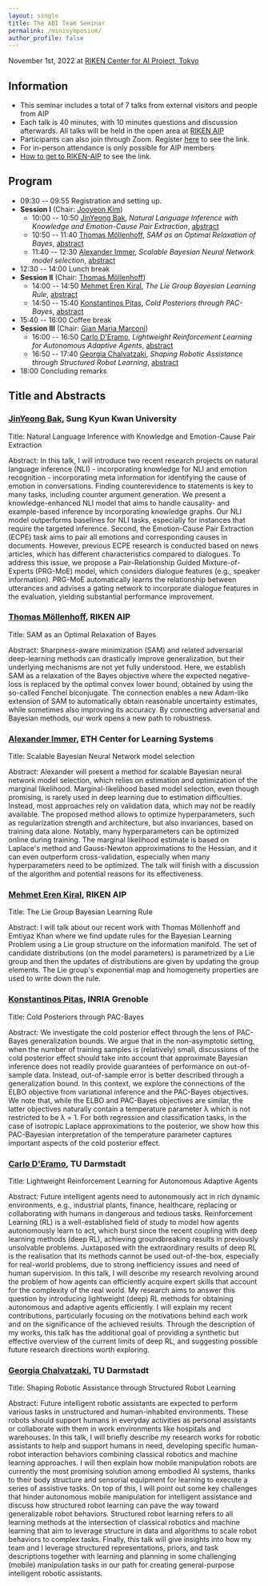 ```yaml
---
layout: single
title: The ABI Team Seminar
permalink: /minisymposium/
author_profile: false
---
```

November 1st, 2022 at [RIKEN Center for AI Project, Tokyo](https://aip.riken.jp)

## Information
- This seminar includes a total of 7 talks from external visitors and
people from AIP
- Each talk is 40 minutes, with 10 minutes questions and discussion
  afterwards. All talks will be held in the open area at
  [RIKEN AIP](https://aip.riken.jp/access/)
- Participants can also join through Zoom. Register [here](https://c5dc59ed978213830355fc8978.doorkeeper.jp/events/145905) to see the link.
- For in-person attendance is only possible for AIP members
- [How to get to RIKEN-AIP](https://aip.riken.jp/access/) to see the link.

## Program
- 09:30 -- 09:55 Registration and setting up.
- **Session I** (Chair: [Jooyeon Kim](https://scholar.google.com/citations?user=ie5WNHcAAAAJ))
  - 10:00 -- 10:50 [JinYeong Bak](https://nosyu.kr),
    *Natural Language Inference with Knowledge and Emotion-Cause Pair Extraction*, [abstract](#1)
  - 10:50 -- 11:40 [Thomas Möllenhoff](https://thomasmoellenhoff.net),
    *SAM as an Optimal Relaxation of Bayes*, [abstract](#2)
  - 11:40 -- 12:30 [Alexander Immer](https://aleximmer.github.io),
  *Scalable Bayesian Neural Network model selection*, [abstract](#3)
- 12:30 -- 14:00 Lunch break
- **Session II** (Chair: [Thomas Möllenhoff](https://thomasmoellenhoff.net))
  - 14:00 -- 14:50 [Mehmet Eren Kiral](https://ekiral.github.io),
    *The Lie Group Bayesian Learning Rule*, [abstract](#4)
  - 14:50 -- 15:40
    [Konstantinos Pitas](https://www.konstantinos-pitas.com), *Cold Posteriors through PAC-Bayes*, [abstract](#5)
- 15:40 -- 16:00 Coffee break
- **Session III** (Chair: [Gian Maria Marconi](https://gmmarconi.github.io))
  - 16:00 -- 16:50
    [Carlo D'Eramo](https://www.ias.informatik.tu-darmstadt.de/Team/CarloDEramo),
    *Lightweight Reinforcement Learning for Autonomous Adaptive Agents*, [abstract](#6)
  - 16:50 -- 17:40
    [Georgia Chalvatzaki](https://www.ias.informatik.tu-darmstadt.de/Team/GeorgiaChalvatzaki),
        *Shaping Robotic Assistance through Structured Robot Learning*, [abstract](#7)
- 18:00 Concluding remarks

## Title and Abstracts
<a name="1"></a>
### [JinYeong Bak](https://nosyu.kr), Sung Kyun Kwan University
Title: Natural Language Inference with Knowledge and Emotion-Cause Pair Extraction

Abstract: In this talk, I will introduce two recent research projects on natural language inference (NLI) - incorporating knowledge for NLI and emotion recognition - incorporating meta information for identifying the cause of emotion in conversations. Finding counterevidence to statements is key to many tasks, including counter argument generation. We present a knowledge-enhanced NLI model that aims to handle causality- and example-based inference by incorporating knowledge graphs. Our NLI model outperforms baselines for NLI tasks, especially for instances that require the targeted inference. Second, the Emotion-Cause Pair Extraction (ECPE) task aims to pair all emotions and corresponding causes in documents. However, previous ECPE research is conducted based on news articles, which has different characteristics compared to dialogues. To address this issue, we propose a Pair-Relationship Guided Mixture-of-Experts (PRG-MoE) model, which considers dialogue features (e.g., speaker information). PRG-MoE automatically learns the relationship between utterances and advises a gating network to incorporate dialogue features in the evaluation, yielding substantial performance improvement.

<a name="2"></a>
### [Thomas Möllenhoff](https://thomasmoellenhoff.net), RIKEN AIP
Title: SAM as an Optimal Relaxation of Bayes

Abstract: Sharpness-aware minimization (SAM) and related adversarial deep-learning methods can drastically improve generalization, but their underlying mechanisms are not yet fully understood. Here, we establish SAM as a relaxation of the Bayes objective where the expected negative-loss is replaced by the optimal convex lower bound, obtained by using the so-called Fenchel biconjugate. The connection enables a new Adam-like extension of SAM to automatically obtain reasonable uncertainty estimates, while sometimes also improving its accuracy. By connecting adversarial and Bayesian methods, our work opens a new path to robustness.

<a name="3"></a>
###  [Alexander Immer](https://aleximmer.github.io), ETH Center for Learning Systems
Title: Scalable Bayesian Neural Network model selection

Abstract: Alexander will present a method for scalable Bayesian neural network model selection, which relies on estimation and optimization of the marginal likelihood. Marginal-likelihood based model selection, even though promising, is rarely used in deep learning due to estimation difficulties. Instead, most approaches rely on validation data, which may not be readily available. The proposed method allows to optimize hyperparameters, such as regularization strength and architecture, but also invariances, based on training data alone. Notably, many hyperparameters can be optimized online during training. The marginal likelihood estimate is based on Laplace's method and Gauss-Newton approximations to the Hessian, and it can even outperform cross-validation, especially when many hyperparameters need to be optimized. The talk will finish with a discussion of the algorithm and potential reasons for its effectiveness.

<a name="4"></a>
### [Mehmet Eren Kiral](https://ekiral.github.io), RIKEN AIP
Title:  The Lie Group Bayesian Learning Rule

Abstract: I will talk about our recent work with Thomas Möllenhoff and Emtiyaz Khan where we find update rules for the Bayesian Learning Problem using a Lie group structure on the information manifold. The set of candidate distributions (on the model parameters) is parametrized by a Lie group and then the updates of distributions are given by updating the group elements. The Lie group's exponential map and homogeneity properties are used to write down the rule.


<a name="5"></a>
###  [Konstantinos Pitas](https://www.konstantinos-pitas.com), INRIA Grenoble
Title: Cold Posteriors through PAC-Bayes

Abstract: We investigate the cold posterior effect through the lens of PAC-Bayes generalization bounds. We argue that in the non-asymptotic setting, when the number of training samples is (relatively) small, discussions of the cold posterior effect should take into account that approximate Bayesian inference does not readily provide guarantees of performance on out-of-sample data. Instead, out-of-sample error is better described through a generalization bound. In this context, we explore the connections of the ELBO objective from variational inference and the PAC-Bayes objectives. We note that, while the ELBO and PAC-Bayes objectives are similar, the latter objectives naturally contain a temperature parameter λ which is not restricted to be λ = 1. For both regression and classification tasks, in the case of isotropic Laplace approximations to the posterior, we show how this PAC-Bayesian interpretation of the temperature parameter captures important aspects of the cold posterior effect.

<a name="6"></a>
### [Carlo D'Eramo](https://www.ias.informatik.tu-darmstadt.de/Team/CarloDEramo), TU Darmstadt
Title: Lightweight Reinforcement Learning for Autonomous Adaptive Agents

Abstract: Future intelligent agents need to autonomously act in rich dynamic environments, e.g., industrial plants, finance, healthcare, replacing or collaborating with humans in dangerous and tedious tasks. Reinforcement Learning (RL) is a well-established field of study to model how agents autonomously learn to act, which burst since the recent coupling with deep learning methods (deep RL), achieving groundbreaking results in previously unsolvable problems. Juxtaposed with the extraordinary results of deep RL is the realisation that its methods cannot be used out-of-the-box, especially for real-world problems, due to strong inefficiency issues and need of human supervision.
In this talk, I will describe my research revolving around the problem of how agents can efficiently acquire expert skills that account for the complexity of the real world. My research aims to answer this question by introducing lightweight (deep) RL methods for obtaining autonomous and adaptive agents efficiently. I will explain my recent contributions, particularly focusing on the motivations behind each work and on the significance of the achieved results. Through the description of my works, this talk has the additional goal of providing a synthetic but effective overview of the current limits of deep RL, and suggesting possible future research directions worth exploring.


<a name="7"></a>
### [Georgia Chalvatzaki](https://www.ias.informatik.tu-darmstadt.de/Team/GeorgiaChalvatzaki), TU Darmstadt
Title: Shaping Robotic Assistance through Structured Robot Learning

Abstract: Future intelligent robotic assistants are expected to perform various tasks in unstructured and human-inhabited environments. These robots should support humans in everyday activities as personal assistants or collaborate with them in work environments like hospitals and warehouses. In this talk, I will briefly describe my research works for robotic assistants to help and support humans in need, developing specific human-robot interaction behaviors combining classical robotics and machine learning approaches. I will then explain how mobile manipulation robots are currently the most promising solution among embodied AI systems, thanks to their body structure and sensorial equipment for learning to execute a series of assistive tasks. On top of this, I will point out some key challenges that hinder autonomous mobile manipulation for intelligent assistance and discuss how structured robot learning can pave the way toward generalizable robot behaviors. Structured robot learning refers to all learning methods at the intersection of classical robotics and machine learning that aim to leverage structure in data and algorithms to scale robot behaviors to complex tasks. Finally, this talk will give insights into how my team and I leverage structured representations, priors, and task descriptions together with learning and planning in some challenging (mobile) manipulation tasks in our path for creating general-purpose intelligent robotic assistants.

